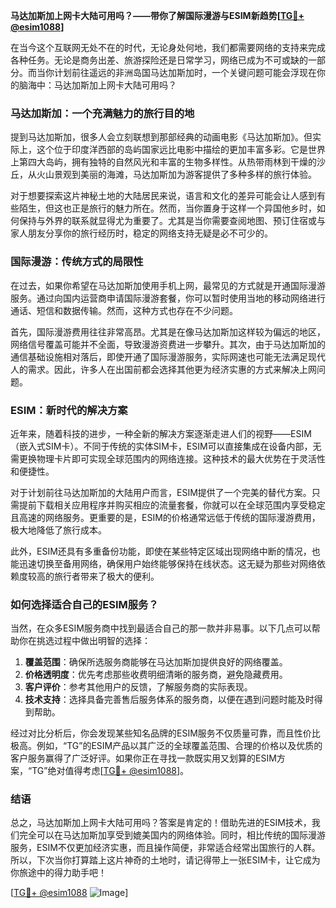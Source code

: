 **马达加斯加上网卡大陆可用吗？——带你了解国际漫游与ESIM新趋势[[TG💪+ @esim1088](https://t.me/s/esim1088)]**

在当今这个互联网无处不在的时代，无论身处何地，我们都需要网络的支持来完成各种任务。无论是商务出差、旅游探险还是日常学习，网络已成为不可或缺的一部分。而当你计划前往遥远的非洲岛国马达加斯加时，一个关键问题可能会浮现在你的脑海中：马达加斯加上网卡大陆可用吗？

### 马达加斯加：一个充满魅力的旅行目的地

提到马达加斯加，很多人会立刻联想到那部经典的动画电影《马达加斯加》。但实际上，这个位于印度洋西部的岛屿国家远比电影中描绘的更加丰富多彩。它是世界上第四大岛屿，拥有独特的自然风光和丰富的生物多样性。从热带雨林到干燥的沙丘，从火山景观到美丽的海滩，马达加斯加为游客提供了多种多样的旅行体验。

对于想要探索这片神秘土地的大陆居民来说，语言和文化的差异可能会让人感到有些陌生，但这也正是旅行的魅力所在。然而，当你置身于这样一个异国他乡时，如何保持与外界的联系就显得尤为重要了。尤其是当你需要查阅地图、预订住宿或与家人朋友分享你的旅行经历时，稳定的网络支持无疑是必不可少的。

### 国际漫游：传统方式的局限性

在过去，如果你希望在马达加斯加使用手机上网，最常见的方式就是开通国际漫游服务。通过向国内运营商申请国际漫游套餐，你可以暂时使用当地的移动网络进行通话、短信和数据传输。然而，这种方式也存在不少问题。

首先，国际漫游费用往往非常高昂。尤其是在像马达加斯加这样较为偏远的地区，网络信号覆盖可能并不全面，导致漫游资费进一步攀升。其次，由于马达加斯加的通信基础设施相对落后，即使开通了国际漫游服务，实际网速也可能无法满足现代人的需求。因此，许多人在出国前都会选择其他更为经济实惠的方式来解决上网问题。

### ESIM：新时代的解决方案

近年来，随着科技的进步，一种全新的解决方案逐渐走进人们的视野——ESIM（嵌入式SIM卡）。不同于传统的实体SIM卡，ESIM可以直接集成在设备内部，无需更换物理卡片即可实现全球范围内的网络连接。这种技术的最大优势在于灵活性和便捷性。

对于计划前往马达加斯加的大陆用户而言，ESIM提供了一个完美的替代方案。只需提前下载相关应用程序并购买相应的流量套餐，你就可以在全球范围内享受稳定且高速的网络服务。更重要的是，ESIM的价格通常远低于传统的国际漫游费用，极大地降低了旅行成本。

此外，ESIM还具有多重备份功能，即使在某些特定区域出现网络中断的情况，也能迅速切换至备用网络，确保用户始终能够保持在线状态。这无疑为那些对网络依赖度较高的旅行者带来了极大的便利。

### 如何选择适合自己的ESIM服务？

当然，在众多ESIM服务商中找到最适合自己的那一款并非易事。以下几点可以帮助你在挑选过程中做出明智的选择：

1. **覆盖范围**：确保所选服务商能够在马达加斯加提供良好的网络覆盖。
2. **价格透明度**：优先考虑那些收费明细清晰的服务商，避免隐藏费用。
3. **客户评价**：参考其他用户的反馈，了解服务商的实际表现。
4. **技术支持**：选择具备完善售后服务体系的服务商，以便在遇到问题时能及时得到帮助。

经过对比分析后，你会发现某些知名品牌的ESIM服务不仅质量可靠，而且性价比极高。例如，“TG”的ESIM产品以其广泛的全球覆盖范围、合理的价格以及优质的客户服务赢得了广泛好评。如果你正在寻找一款既实用又划算的ESIM方案，“TG”绝对值得考虑[[TG💪+ @esim1088](https://t.me/s/esim1088)]。

### 结语

总之，马达加斯加上网卡大陆可用吗？答案是肯定的！借助先进的ESIM技术，我们完全可以在马达加斯加享受到媲美国内的网络体验。同时，相比传统的国际漫游服务，ESIM不仅更加经济实惠，而且操作简便，非常适合经常出国旅行的人群。所以，下次当你打算踏上这片神奇的土地时，请记得带上一张ESIM卡，让它成为你旅途中的得力助手吧！

[[TG💪+ @esim1088](https://t.me/s/esim1088) ![Image](https://i.postimg.cc/4NQfJmqS/Snipaste-2025-05-13-00-14-12.png)]